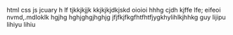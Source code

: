 html
css
js
jcuary
h
lf
tjkkjkjjk
kkjkjkjdkjskd
oioioi
hhhg
cjdh
kjffe
lfe;
eifeoi
nvmd,.mdloklk
hgjhg
hghjghgjhghjg
jfjfkjfkgfhtfhtfjygkhylihlkjhhkg
guy
lijipu
lihiyu
lihiu
